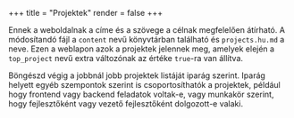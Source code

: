 +++
title = "Projektek"
render = false
+++

Ennek a weboldalnak a címe és a szövege a célnak megfelelően átírható. A módosítandó fájl a `content` nevű könyvtárban található és `projects.hu.md` a neve. Ezen a weblapon azok a projektek jelennek meg, amelyek elején a `top_project` nevű extra változónak az értéke `true`-ra van állítva.

Böngészd végig a jobbnál jobb projektek listáját iparág szerint. Iparág helyett egyéb szempontok szerint is csoportosíthatók a projektek, például hogy frontend vagy backend feladatok voltak-e, vagy munkakör szerint, hogy fejlesztőként vagy vezető fejlesztőként dolgozott-e valaki.
